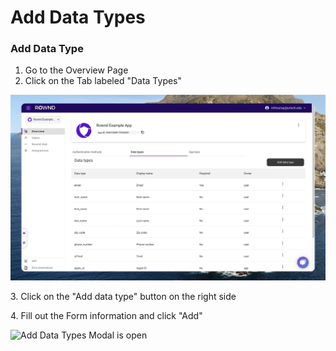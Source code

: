 # Add Data Types

### Add Data Type

1. Go to the Overview Page&#x20;
2. Click on the Tab labeled "Data Types"&#x20;

![Applications page with the Data Types Tab selected](<../../../.gitbook/assets/Screen Shot 2022-07-22 at 4.50.17 PM.png>)

3\. Click on the "Add data type" button on the right side

4\. Fill out the Form information and click "Add"

![Add Data Types Modal is open](<../../../.gitbook/assets/Screen Shot 2022-07-22 at 4.52.40 PM.png>)
